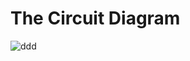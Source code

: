 # The Circuit Diagram
![ddd](https://user-images.githubusercontent.com/112697142/200835305-70959a54-727d-4a95-839e-520c7e61aa66.PNG)
